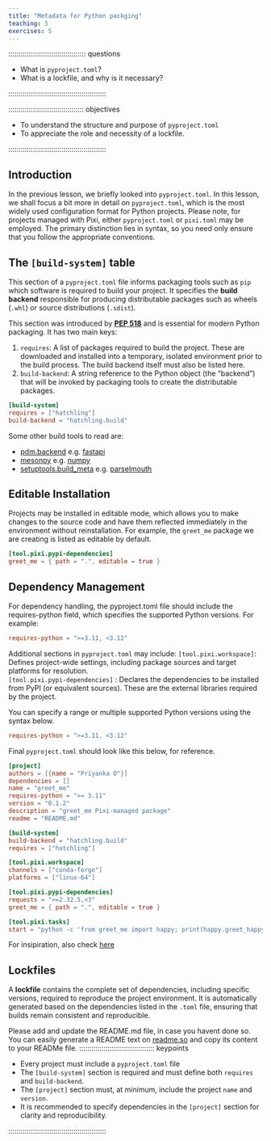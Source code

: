 ```yaml
---
title: "Metadata for Python packging"
teaching: 5
exercises: 5
---
```


:::::::::::::::::::::::::::::::::::::: questions

- What is `pyproject.toml`?
- What is a lockfile, and why is it necessary? 

::::::::::::::::::::::::::::::::::::::::::::::::

::::::::::::::::::::::::::::::::::::: objectives

- To understand the structure and purpose of `pyproject.toml`
- To appreciate the role and necessity of a lockfile.

::::::::::::::::::::::::::::::::::::::::::::::::

## Introduction

In the previous lesson, we briefly looked into `pyproject.toml`. In this lesson, we shall focus a bit more in detail on `pyproject.toml`, which is the most widely used configuration format for Python projects.
Please note, for projects managed with Pixi, either `pyproject.toml` or `pixi.toml` may be employed. The primary distinction lies in syntax, so you need only ensure that you follow the appropriate conventions.

## The `[build-system]` table

This section of a `pyproject.toml` file informs packaging tools such as `pip` which software is required to build your project. It specifies the **build backend** responsible for producing distributable packages such as wheels (`.whl`) or source distributions (`.sdist`).

This section was introduced by **[PEP 518](https://peps.python.org/pep-0518/)** and is essential for modern Python packaging.
It has two main keys:

1. `requires`: A list of packages required to build the project. These are downloaded and installed into a temporary, isolated environment prior to the build process. The build backend itself must also be listed here.
2. `build-backend`: A string reference to the Python object (the “backend”) that will be invoked by packaging tools to create the distributable packages.
   
```toml
[build-system]
requires = ["hatchling"] 
build-backend = "hatchling.build"
```
Some other build tools to read are:
 
- [pdm.backend](https://backend.pdm-project.org) e.g. [fastapi](https://github.com/fastapi/fastapi/blob/cd40c5b40ffd8ba0c6a6a6c96bbf34ec1cf9c525/pyproject.toml#L2)
- [mesonpy](https://mesonbuild.com/meson-python/) e.g. [numpy](https://github.com/numpy/numpy/blob/1d053b3482b178ed057474402ae94c80701796e0/pyproject.toml#L2)
- [setuptools.build_meta](https://setuptools.pypa.io/en/latest/build_meta.html) e.g. [parselmouth](https://github.com/prefix-dev/parselmouth/blob/eb3eda68672ba95871719866403318690e1b37be/pyproject.toml#L3)

## Editable Installation

Projects may be installed in editable mode, which allows you to make changes to the source code and have them reflected immediately in the environment without reinstallation. For example, the `greet_me` package we are creating is listed as editable by default.
  
```toml
[tool.pixi.pypi-dependencies]
greet_me = { path = ".", editable = true }
```
  
## Dependency Management
  For dependency handling, the pyproject.toml file should include the requires-python field, which specifies the supported Python versions. For example:
```toml
requires-python = ">=3.11, <3.12"
```
Additional sections in `pyproject.toml` may include:
  `[tool.pixi.workspace]`: Defines project-wide settings, including package sources and target platforms for resolution.  
  `[tool.pixi.pypi-dependencies]` : Declares the dependencies to be installed from PyPI (or equivalent sources). These are the external libraries required by the project.

You can specify a range or multiple supported Python versions using the syntax below.
```toml
requires-python = ">=3.11, <3.12"
```
Final `pyproject.toml` should look like this below, for reference.

```toml
[project]
authors = [{name = "Priyanka O"}]
dependencies = []
name = "greet_me"
requires-python = ">= 3.11"
version = "0.1.2"
description = "greet_me Pixi-managed package"
readme = "README.md"

[build-system]
build-backend = "hatchling.build"
requires = ["hatchling"]

[tool.pixi.workspace]
channels = ["conda-forge"]
platforms = ["linux-64"]

[tool.pixi.pypi-dependencies]
requests = ">=2.32.5,<3"
greet_me = { path = ".", editable = true }

[tool.pixi.tasks]
start = "python -c 'from greet_me import happy; print(happy.greet_happy())'"
```

For insipiration, also check [here](https://github.com/prefix-dev/parselmouth/blob/main/pyproject.toml)

## Lockfiles
A **lockfile** contains the complete set of dependencies, including specific versions, required to reproduce the project environment. It is automatically generated based on the dependencies listed in the `.toml` file, ensuring that builds remain consistent and reproducible.


Please add and update the README.md file, in case you havent done so. You can easily generate a README text on [readme.so](https://readme.so/) and copy its content to your READMe file.
::::::::::::::::::::::::::::::::::::: keypoints
- Every project must include a `pyproject.toml` file
- The `[build-system]` section is required and must define both `requires` and `build-backend`.
- The `[project]` section must, at minimum, include the project `name` and `version`.
- It is recommended to specify dependencies in the `[project]` section for clarity and reproducibility.
  
::::::::::::::::::::::::::::::::::::::::::::::::
